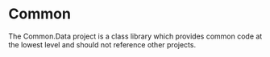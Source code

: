 # Common

The Common.Data project is a class library which provides common code at the lowest level and should not reference other projects.